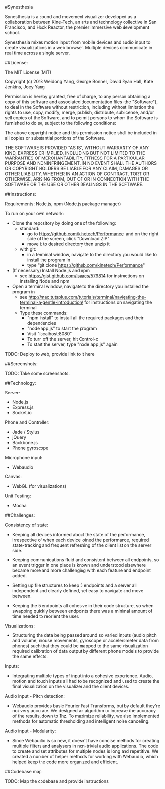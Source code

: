 #Synesthesia

Synesthesia is a sound and movement visualizer developed as a collaboration between Kine-Tech, an arts and technology collective in San Francisco, and Hack Reactor, the premier immersive web development school. 

Synesthesia mixes motion input from mobile devices and audio input to create visualizations in a web browser. Multiple devices communicate in real time across a single server.

##License:

The MIT License (MIT)

Copyright (c) 2013 Weidong Yang, George Bonner, David Ryan Hall, Kate Jenkins, Joey Yang

Permission is hereby granted, free of charge, to any person obtaining a copy
of this software and associated documentation files (the "Software"), to deal
in the Software without restriction, including without limitation the rights
to use, copy, modify, merge, publish, distribute, sublicense, and/or sell
copies of the Software, and to permit persons to whom the Software is
furnished to do so, subject to the following conditions:

The above copyright notice and this permission notice shall be included in
all copies or substantial portions of the Software.

THE SOFTWARE IS PROVIDED "AS IS", WITHOUT WARRANTY OF ANY KIND, EXPRESS OR
IMPLIED, INCLUDING BUT NOT LIMITED TO THE WARRANTIES OF MERCHANTABILITY,
FITNESS FOR A PARTICULAR PURPOSE AND NONINFRINGEMENT. IN NO EVENT SHALL THE
AUTHORS OR COPYRIGHT HOLDERS BE LIABLE FOR ANY CLAIM, DAMAGES OR OTHER
LIABILITY, WHETHER IN AN ACTION OF CONTRACT, TORT OR OTHERWISE, ARISING FROM,
OUT OF OR IN CONNECTION WITH THE SOFTWARE OR THE USE OR OTHER DEALINGS IN
THE SOFTWARE.

##Instructions:

Requirements: Node.js, npm (Node.js package manager)

To run on your own network:
  - Clone the repository by doing one of the following:
    - standard:
      - go to https://github.com/kinetech/Performance, and on the right side of the screen, click "Download ZIP"
      - move it to desired directory then unzip it
    - with git: 
      - in a terminal window, navigate to the directory you would like to install the program in 
      - type "git clone https://github.com/kinetech/Performance"
  - (If necessary) Install Node.js and npm
    - see https://gist.github.com/isaacs/579814 for instructions on installing Node and npm
  - Open a terminal window, navigate to the directory you installed the program in
    - see http://mac.tutsplus.com/tutorials/terminal/navigating-the-terminal-a-gentle-introduction/ for instructions on navigating the terminal
    - Type these commands:
      - "npm install" to install all the required packages and their dependencies
      - "node app.js" to start the program 
      - Visit "localhost:8080" 
      - To turn off the server, hit Control-c
      - To start the server, type "node app.js" again

TODO: Deploy to web, provide link to it here

##Screenshots:

TODO: Take some screenshots.

##Technology:

Server:
  - Node.js
  - Express.js
  - Socket.io

Phone and Controller:
  - Jade / Stylus
  - jQuery
  - Backbone.js
  - Phone gyroscope

Microphone input:
  - Webaudio

Canvas:
  - WebGL (for visualizations)

Unit Testing:
  - Mocha

##Challenges:


Consistency of state:

- Keeping all devices informed about the state of the performance, irrespective of when each device joined the performance, required state-tracking and frequent refreshing of the client list on the server side. 

- Keeping communications fluid and consistent between all endpoints, so an event trigger in one place is known and understood elsewhere became more and more challenging with each feature and endpoint added.

- Setting up file structures to keep 5 endpoints and a server all independent and clearly defined, yet easy to navigate and move between. 

- Keeping the 5 endpoints all cohesive in their code structure, so when swapping quickly between endpoints there was a minimal amount of time needed to reorient the user.


Visualizations:

- Structuring the data being passed around so varied inputs (audio pitch and volume, mouse movements, gyroscope or accelerometer data from phones) such that they could be mapped to the same visualization required calibration of data output by different phone models to provide the same effects.


Inputs:

- Integrating multiple types of input into a cohesive experience. Audio, motion and touch inputs all had to be recognized and used to create the final visualization on the visualizer and the client devices.


Audio input - Pitch detection: 

- Webaudio provides basic Fourier Fast Transforms, but by default they're not very accurate. We designed an algorithm to increase the accuracy of the results, down to 1hz. To maximize reliability, we also implemented methods for automatic thresholding and intelligent noise canceling.


Audio input - Modularity: 

- Since Webaudio is so new, it doesn't have concise methods for creating multiple filters and analysers in non-trivial audio applications. The code to create and set attributes for multiple nodes is long and repetitive. We created a number of helper methods for working with Webaudio, which helped keep the code more organized and efficient.

##Codebase map:

TODO: Map the codebase and provide instructions







